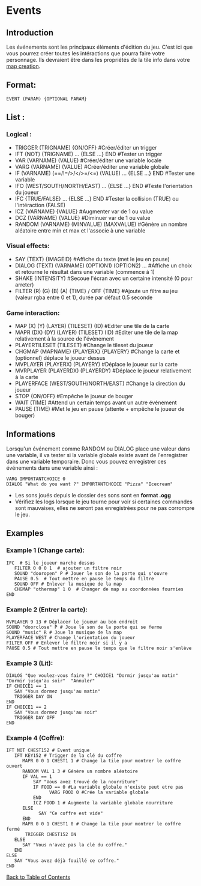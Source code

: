 # Events

## Introduction

Les événements sont les principaux éléments d'édition du jeu. C'est ici que vous pourrez créer toutes les intéractions que pourra faire votre personnage. Ils devraient être dans les propriétés de la tile info dans votre [map creation](Map_creation.md#map-creation).

## Format:
	EVENT (PARAM) {OPTIONAL PARAM}

## List :
### Logical :

* TRIGGER (TRIGNAME) {ON/OFF} #Créer/éditer un trigger
* IFT {NOT} (TRIGNAME) ... {ELSE ...} END #Tester un trigger
* VAR (VARNAME) (VALUE) #Créer/éditer une variable locale 
* VARG (VARNAME) (VALUE) #Créer/éditer une variable globale
* IF (VARNAME) (==/!=/>/</>=/<=) (VALUE) ... {ELSE ...} END #Tester une variable
* IFO (WEST/SOUTH/NORTH/EAST) ...  {ELSE ...} END #Teste l'orientation du joueur
* IFC {TRUE/FALSE} ... {ELSE ...} END #Tester la collision (TRUE) ou l'intéraction (FALSE)
* ICZ (VARNAME) {VALUE} #Augmenter var de 1 ou value 
* DCZ (VARNAME) {VALUE} #Diminuer var de 1 ou value 
* RANDOM (VARNAME) (MINVALUE) (MAXVALUE) #Génère un nombre aléatoire entre min et max et l'associe à une variable


### Visual effects:

* SAY (TEXT) {IMAGEID} #Affiche du texte (met le jeu en pause)
* DIALOG (TEXT) (VARNAME) (OPTION1) (OPTION2) ... #Affiche un choix et retourne le résultat dans une variable (commence à 1)
* SHAKE (INTENSITY) #Secoue l'écran avec un certaine intensité (0 pour arreter)
* FILTER (R) (G) (B) (A) {TIME} / OFF {TIME} #Ajoute un filtre au jeu (valeur rgba entre 0 et 1), durée par défaut 0.5 seconde


### Game interaction:

* MAP (X) (Y) (LAYER) (TILESET) (ID) #Editer une tile de la carte
* MAPR (DX) (DY) (LAYER) (TILESET) (ID) #Editer une tile de la map relativement à la source de l'évènement
* PLAYERTILESET (TILESET) #Change le tileset du joueur
* CHGMAP (MAPNAME) {PLAYERX} {PLAYERY} #Change la carte et (optionnel) déplace le joueur dessus
* MVPLAYER (PLAYERX) (PLAYERY) #Déplace le joueur sur la carte
* MVRPLAYER (PLAYERDX) (PLAYERDY) #Déplace le joueur relativement à la carte
* PLAYERFACE (WEST/SOUTH/NORTH/EAST) #Change la direction du joueur
* STOP {ON/OFF} #Empêche le joueur de bouger
* WAIT (TIME) #Attend un certain temps avant un autre événement
* PAUSE (TIME) #Met le jeu en pause (attente + empêche le joueur de bouger)

## Informations

Lorsqu'un événement comme RANDOM ou DIALOG place une valeur dans une variable, il va tester si la variable globale existe avant de l'enregistrer dans une variable temporaire. Donc vous pouvez enregistrer ces événements dans une variable ainsi :


	VARG IMPORTANTCHOICE 0
	DIALOG "What do you want ?" IMPORTANTCHOICE "Pizza" "Icecream"

* Les sons joués depuis le dossier des sons sont en **format .ogg**
* Vérifiez les logs lorsque le jeu tourne pour voir si certaines commandes sont mauvaises, elles ne seront pas enregistrées pour ne pas corrompre le jeu. 

## Examples
### Example 1 (Change carte):
	IFC  # Si le joueur marche dessus
	   FILTER 0 0 0 1  # ajouter un filtre noir
	   SOUND "dooropen" P # Jouer le son de la porte qui s'ouvre
	   PAUSE 0.5  # Tout mettre en pause le temps du filtre
	   SOUND OFF # Enlever la musique de la map
	   CHGMAP "othermap" 1 0  # Changer de map au coordonnées fournies
	END	
### Example 2 (Entrer la carte):
	MVPLAYER 9 13 # Déplacer le joueur au bon endroit
	SOUND "doorclose" P # Joue le son de la porte qui se ferme
	SOUND "music" R # Joue la musique de la map
	PLAYERFACE WEST # Change l'orientation du joueur
	FILTER OFF # Enlever le filtre noir si il y a
	PAUSE 0.5 # Tout mettre en pause le temps que le filtre noir s'enlève
### Example 3 (Lit):
	DIALOG "Que voulez-vous faire ?" CHOICE1 "Dormir jusqu'au matin"  "Dormir jusqu'au soir"  "Annuler"
	IF CHOICE1 == 1
	   SAY "Vous dormez jusqu'au matin"
	   TRIGGER DAY ON
	END
	IF CHOICE1 == 2
	   SAY "Vous dormez jusqu'au soir"
	   TRIGGER DAY OFF
	END
### Example 4 (Coffre):
	IFT NOT CHEST152 # Event unique
	   IFT KEY152 # Trigger de la clé du coffre
	      MAPR 0 0 1 CHEST1 1 # Change la tile pour montrer le coffre ouvert
	      RANDOM VAL 1 3 # Génère un nombre aléatoire
	      IF VAL == 1
		      SAY "Vous avez trouvé de la nourriture"
		      IF FOOD == 0 #La variable globale n'existe peut etre pas
		      		VARG FOOD 0 #Crée la variable globale
		      END
		      ICZ FOOD 1 # Augmente la variable globale nourriture
	      ELSE
	      		SAY "Ce coffre est vide"
	      END
	      MAPR 0 0 1 CHEST1 0 # Change la tile pour montrer le coffre fermé
		   TRIGGER CHEST152 ON
	   ELSE
	      SAY "Vous n'avez pas la clé du coffre."
	   END
	ELSE
	   SAY "Vous avez déjà fouillé ce coffre."
	END

	
[Back to Table of Contents](Documentation.md#table-of-contents)
